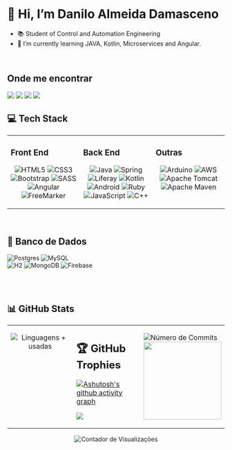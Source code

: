
<!-----------------------------------------  Inicial / Informações --------------------------->
# 👋 Hi, I’m Danilo Almeida Damasceno

- 📚 Student of Control and Automation Engineering
- 🌱 I’m currently learning JAVA, Kotlin, Microservices and Angular.

 <!-----------------------------------------  Minhas Skills ---------------------------------->
 </br>

 <!-------------------------------------  Onde Me encontrar ---------------------------------->

## Onde me encontrar

 <div>
  <a href="https://www.linkedin.com/in/daniloadamasceno" target="_blank">
    <img src="https://img.shields.io/badge/linkedin-0A66C2?style=for-the-badge&logo=linkedin&logoColor=white" target="_blank"></a>
      <a href="https://www.instagram.com/DaniloA.Damasceno/" target="_blank">
        <img src="https://img.shields.io/badge/Instagram-E4405F?style=for-the-badge&logo=instagram&logoColor=white" target="_blank"></a>
          <a href = "https://mail.google.com/mail/u/0/?tab=rm&ogbl#inbox">
            <img src="https://img.shields.io/badge/Gmail-D14836?style=for-the-badge&logo=gmail&logoColor=white" /></a>
              <a href="https://github.com/DaniloADamasceno" alt="github" target="_blank">
                <img src="https://img.shields.io/badge/GitHub-100000?style=for-the-badge&logo=github&logoColor=white"></a>
  
</div>

## 💻 Tech Stack

<table>
<tr>
<td valign="top" width="33%">

### Front End

<div align="center">  

 ![HTML5](https://img.shields.io/badge/html5-%23E34F26.svg?style=for-the-badge&logo=html5&logoColor=white)
   ![CSS3](https://img.shields.io/badge/css3-%231572B6.svg?style=for-the-badge&logo=css3&logoColor=white)
     ![Bootstrap](https://img.shields.io/badge/bootstrap-%23563D7C.svg?style=for-the-badge&logo=bootstrap&logoColor=white)
       ![SASS](https://img.shields.io/badge/SASS-hotpink.svg?style=for-the-badge&logo=SASS&logoColor=white)
         ![Angular](https://img.shields.io/badge/Angular-DD0031?style=for-the-badge&logo=angular&logoColor=white)
           ![FreeMarker](https://img.shields.io/badge/-FreeMarker-333333?style=for-the-badge&logo=Freemarker)
        </div>
</td><td valign="top" width="33%">

### Back End

<div align="center">  
 
 ![Java](https://img.shields.io/badge/java-%23ED8B00.svg?style=for-the-badge&logo=java&logoColor=white)
  ![Spring](https://img.shields.io/badge/spring-%236DB33F.svg?style=for-the-badge&logo=spring&logoColor=white)
    ![Liferay](https://img.shields.io/badge/-Liferay-125697?style=for-the-badge&logo=Liferay&logoColor=1572B6)
     ![Kotlin](https://img.shields.io/badge/Kotlin-0095D5?&style=for-the-badge&logo=kotlin&logoColor=white)
      ![Android](https://img.shields.io/badge/Android-3DDC84?style=for-the-badge&logo=android&logoColor=white)
       ![Ruby](https://img.shields.io/badge/ruby-%23CC342D.svg?style=for-the-badge&logo=ruby&logoColor=white) 
        ![JavaScript](https://img.shields.io/badge/javascript-%23323330.svg?style=for-the-badge&logo=javascript&logoColor=%23F7DF1E) 
         ![C++](https://img.shields.io/badge/c++-%2300599C.svg?style=for-the-badge&logo=c%2B%2B&logoColor=white)

</td><td valign="top" width="33%">

### Outras

<div align="center">

 ![Arduino](https://img.shields.io/badge/-Arduino-00979D?style=for-the-badge&logo=Arduino&logoColor=white)
  ![AWS](https://img.shields.io/badge/Amazon_AWS-232F3E?style=for-the-badge&logo=amazon-aws&logoColor=white)
   ![Apache Tomcat](https://img.shields.io/badge/apache%20tomcat-%23F8DC75.svg?style=for-the-badge&logo=apache-tomcat&logoColor=black)
    ![Apache Maven](https://img.shields.io/badge/Apache%20Maven-C71A36?style=for-the-badge&logo=Apache%20Maven&logoColor=white)

 </div>
</td></tr></table>  

</br>  

## 🏦 Banco de Dados
  
  <div>

  ![Postgres](https://img.shields.io/badge/postgres-%23316192.svg?style=for-the-badge&logo=postgresql&logoColor=white)
   ![MySQL](https://img.shields.io/badge/mysql-%2300f.svg?style=for-the-badge&logo=mysql&logoColor=white)  
    ![H2](https://img.shields.io/badge/-H2-125697?style=for-the-badge&logo=H2&logoColor=1572B6)
     ![MongoDB](	https://img.shields.io/badge/MongoDB-4EA94B?style=for-the-badge&logo=mongodb&logoColor=white)
     ![Firebase](https://img.shields.io/badge/Firebase-039BE5?style=for-the-badge&logo=Firebase&logoColor=white)
</div>
   </br>
    </br>

<!-------------------------------- Contador de Commits e porcentagem de linguagens -------------------------------------->
## 📊 GitHub Stats

<table>
<tr><td valign="top" width="33%">

<div align="center"> 

  ![Linguagens + usadas](https://github-readme-stats-sigma-five.vercel.app/api/top-langs/?username=DaniloADamasceno&theme=dracula&hide_border=false&include_all_commits=false&count_private=true)
</div>

</td><td valign="top" width="33%">

## 🏆 GitHub Trophies

 [![Ashutosh's github activity graph](https://github-readme-activity-graph.vercel.app/graph?username=DaniloADamasceno&theme=dracula)](https://github.com/DaniloADamasceno/github-readme-activity-graph)

![](https://github-profile-trophy.vercel.app/?username=DaniloADamasceno&theme=dracula&no-frame=false&no-bg=false&margin-w=1)

</div>

</td><td valign="top" width="33%">

  ![Número de Commits](https://github-readme-streak-stats.herokuapp.com/?user=DaniloADamasceno&theme=dracula&hide_border=false) 
     <a href="https://github.com/DaniloADamasceno">
  <img height="180em" src="https://github-readme-stats.vercel.app/api?username=DaniloADamasceno&theme=dracula&show_icons=true" />
</a>

</div>

</td></tr></table>  
 <!--
## 🏆 GitHub Trophies
![](https://github-profile-trophy.vercel.app/?username=DaniloADamasceno&theme=dracula&no-frame=false&no-bg=false&margin-w=1)
-->

   

 <!-- Contador de Visitação  e Snake Commit-------------------------------------------------------------------------------------------->
<div align="center">
   <!-- Snake Animação-->  
   <!--  ![Snake animation](https://github.com/rafaballerini/rafaballerini/blob/output/github-contribution-grid-snake.svg) -->
 
 
![Contador de Visualizações](https://komarev.com/ghpvc/?username=DaniloADamasceno&color=006bed)

</div>
